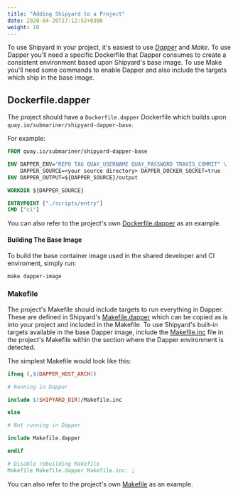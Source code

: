 ```yaml
---
title: "Adding Shipyard to a Project"
date: 2020-04-20T17:12:52+0300
weight: 10
---
```


To use Shipyard in your project, it's easiest to use *[Dapper](https://github.com/rancher/dapper)* and *Make*.
To use Dapper you'll need a specific Dockerfile that Dapper consumes to create a consistent environment based upon Shipyard's base image.
To use Make you'll need some commands to enable Dapper and also include the targets which ship in the base image.

## Dockerfile.dapper

The project should have a `Dockerfile.dapper` Dockerfile which builds upon `quay.io/submariner/shipyard-dapper-base`.

For example:

```Dockerfile
FROM quay.io/submariner/shipyard-dapper-base

ENV DAPPER_ENV="REPO TAG QUAY_USERNAME QUAY_PASSWORD TRAVIS_COMMIT" \
    DAPPER_SOURCE=<your source directory> DAPPER_DOCKER_SOCKET=true
ENV DAPPER_OUTPUT=${DAPPER_SOURCE}/output

WORKDIR ${DAPPER_SOURCE}

ENTRYPOINT ["./scripts/entry"]
CMD ["ci"]
```

You can also refer to the project's own [Dockerfile.dapper](https://github.com/submariner-io/shipyard/blob/master/Dockerfile.dapper) as an example.

#### Building The Base Image

To build the base container image used in the shared developer and CI enviroment, simply run:

```
make dapper-image
```


### Makefile

The project's Makefile should include targets to run everything in Dapper. These are defined in Shipyard's  [Makefile.dapper](https://github.com/submariner-io/shipyard/blob/master/Makefile.dapper) which can be copied as is into your project and included in the Makefile.
To use Shipyard's built-in targets available in the base Dapper image, include the [Makefile.inc](https://github.com/submariner-io/shipyard/blob/master/Makefile.inc) file in the project's Makefile within the section where the Dapper environment is detected.

The simplest Makefile would look like this:

```Makefile
ifneq (,$(DAPPER_HOST_ARCH))

# Running in Dapper

include $(SHIPYARD_DIR)/Makefile.inc

else

# Not running in Dapper

include Makefile.dapper

endif

# Disable rebuilding Makefile
Makefile Makefile.dapper Makefile.inc: ;
```

You can also refer to the project's own [Makefile](https://github.com/submariner-io/shipyard/blob/master/Makefile) as an example.
